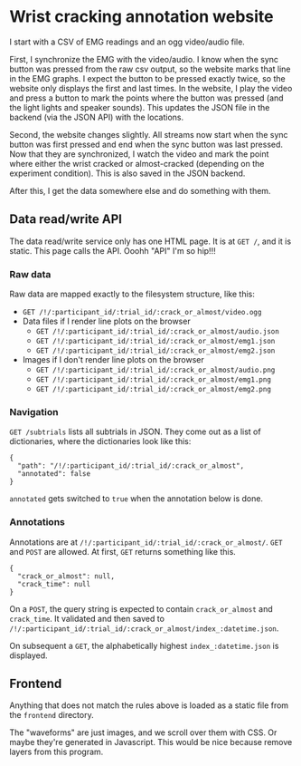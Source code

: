 Wrist cracking annotation website
====

I start with a CSV of EMG readings and an ogg video/audio file.

First, I synchronize the EMG with the video/audio. I know when the sync
button was pressed from the raw csv output, so the website marks that line
in the EMG graphs. I expect the button to be pressed exactly twice, so the
website only displays the first and last times. In the website, I play the
video and press a button to mark the points where the button was pressed
(and the light lights and speaker sounds). This updates the JSON file in the
backend (via the JSON API) with the locations.

Second, the website changes slightly. All streams now start when the sync
button was first pressed and end when the sync button was last pressed.
Now that they are synchronized, I watch the video and mark the point where
either the wrist cracked or almost-cracked (depending on the experiment
condition). This is also saved in the JSON backend.

After this, I get the data somewhere else and do something with them.

## Data read/write API
The data read/write service only has one HTML page. It is at `GET /`, and it is
static. This page calls the API. Ooohh "API" I'm so hip!!!

### Raw data
Raw data are mapped exactly to the filesystem structure, like this:

* `GET /!/:participant_id/:trial_id/:crack_or_almost/video.ogg`
* Data files if I render line plots on the browser
  * `GET /!/:participant_id/:trial_id/:crack_or_almost/audio.json`
  * `GET /!/:participant_id/:trial_id/:crack_or_almost/emg1.json`
  * `GET /!/:participant_id/:trial_id/:crack_or_almost/emg2.json`
* Images if I don't render line plots on the browser
  * `GET /!/:participant_id/:trial_id/:crack_or_almost/audio.png`
  * `GET /!/:participant_id/:trial_id/:crack_or_almost/emg1.png`
  * `GET /!/:participant_id/:trial_id/:crack_or_almost/emg2.png`

### Navigation
`GET /subtrials` lists all subtrials in JSON. They come out as a list of
dictionaries, where the dictionaries look like this:

    {
      "path": "/!/:participant_id/:trial_id/:crack_or_almost",
      "annotated": false
    }

`annotated` gets switched to `true` when the annotation below is done.

### Annotations
Annotations are at `/!/:participant_id/:trial_id/:crack_or_almost/`. `GET` and
`POST` are allowed. At first, `GET` returns something like this.

    {
      "crack_or_almost": null,
      "crack_time": null
    }

On a `POST`, the query string is expected to contain `crack_or_almost` and
`crack_time`. It validated and then saved to 
`/!/:participant_id/:trial_id/:crack_or_almost/index_:datetime.json`.

On subsequent a `GET`, the alphabetically highest `index_:datetime.json` is
displayed.

## Frontend
Anything that does not match the rules above is loaded as a static file from
the `frontend` directory.

The "waveforms" are just images, and we scroll over them with CSS. Or maybe
they're generated in Javascript. This would be nice because remove layers from
this program.



